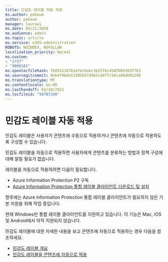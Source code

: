 ```yaml
---
title: 민감도 레이블 자동 적용
ms.author: pebaum
author: pebaum
manager: laurawi
ms.date: 04/21/2020
ms.audience: admin
ms.topic: article
ms.service: o365-administration
ROBOTS: NOINDEX, NOFOLLOW
localization_priority: Normal
ms.custom:
- "1737"
- "9000181"
ms.openlocfilehash: fb05213b7b1efecbabc3e25f6c4587b0d303f783
ms.sourcegitcommit: 0eb4f9bde53395b5fd4b5cd4ffc56ca96db91298
ms.translationtype: MT
ms.contentlocale: ko-KR
ms.lasthandoff: 03/10/2021
ms.locfileid: "50707240"
---
```

# <a name="auto-apply-sensitivity-labels"></a>민감도 레이블 자동 적용

민감도 레이블은 사용자가 콘텐츠에 수동으로 적용하거나 콘텐츠에 자동으로 적용하도록 구성할 수 있습니다.

민감도 레이블을 자동으로 적용하면 사용자에게 콘텐츠를 분류하는 방법과 정책 구성에 대해 알릴 필요가 없습니다.

레이블을 자동으로 적용하려면 다음이 필요합니다.

- Azure Information Protection P2 구독
- [Azure Information Protection 통합 레이블 클라이언트 다운로드 및 설치](https://docs.microsoft.com/azure/information-protection/rms-client/install-unifiedlabelingclient-app)

향후에는 Azure Information Protection 통합 레이블 클라이언트가 필요하지 않은 기본 지원을 위해 작업 중입니다.

현재 Windows만 통합 레이블 클라이언트를 지원하고 있습니다.  이 기능은 Mac, iOS 및 Android에서 아직 지원되지 않습니다.

민감도 레이블에 대한 자세한 내용을 보고 콘텐츠에 자동으로 적용하는 경우 다음을 참조하세요.

- [민감도 레이블 개요](https://docs.microsoft.com/microsoft-365/compliance/sensitivity-labels)
- [민감도 레이블을 콘텐츠에 자동으로 적용](https://docs.microsoft.com/microsoft-365/compliance/apply-sensitivity-label-automatically)